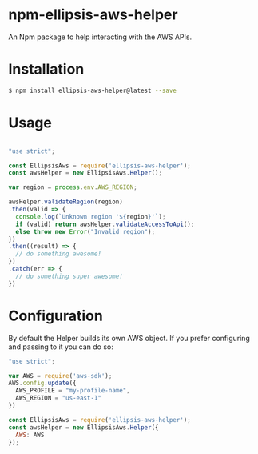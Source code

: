 # npm-ellipsis-aws-helper
An Npm package to help interacting with the AWS APIs.

# Installation
```bash
$ npm install ellipsis-aws-helper@latest --save
```

# Usage
```javascript

"use strict";

const EllipsisAws = require('ellipsis-aws-helper');
const awsHelper = new EllipsisAws.Helper();

var region = process.env.AWS_REGION;

awsHelper.validateRegion(region)
.then(valid => {
  console.log(`Unknown region '${region}'`);
  if (valid) return awsHelper.validateAccessToApi();
  else throw new Error("Invalid region");
})
.then((result) => {
  // do something awesome!
})
.catch(err => {
  // do something super awesome!
})
```

# Configuration
By default the Helper builds its own AWS object. If you prefer configuring and passing to it you can do so:

```javascript
"use strict";

var AWS = require('aws-sdk');
AWS.config.update({
  AWS_PROFILE = "my-profile-name",
  AWS_REGION = "us-east-1"
})

const EllipsisAws = require('ellipsis-aws-helper');
const awsHelper = new EllipsisAws.Helper({
  AWS: AWS
});
```
